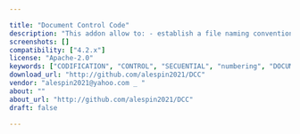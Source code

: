 ```yaml
---

title: "Document Control Code"
description: "This addon allow to: - establish a file naming convention - auto assign sequential number for the filenames - permit to reserve, confirm, delete or reuse sequential numbers of the filenames - make reports of the numbering use - new action that allow to auto assign number when a file its moved to a directory - multiple prefix allowed to handle different companies codification content of the addon: - one new aspect \\\"Document Control Code\\\". - new policy to watch the document number and the changes. - one page on the admin share console for the main administrative options. - one new type of site \\\"Document Control Code\\\" that have pages to allow the document control manager user to keep the track of the reservations, confirmations and minor changes to the file naming convention."
screenshots: []
compatibility: ["4.2.x"]
license: "Apache-2.0"
keywords: ["CODIFICATION", "CONTROL", "SECUENTIAL", "numbering", "DOCUMENT"]
download_url: "http://github.com/alespin2021/DCC"
vendor: "alespin2021@yahoo.com _ ‌"
about: ""
about_url: "http://github.com/alespin2021/DCC"
draft: false

---
```

